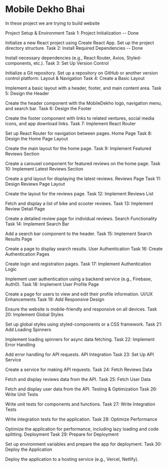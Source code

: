 # Mobile Dekho Bhai

In these project we are trying to build website 

Project Setup & Environment
Task 1: Project Initialization                        -- Done

Initialize a new React project using Create React App.
Set up the project directory structure.
Task 2: Install Required Dependencies                 -- Done

Install necessary dependencies (e.g., React Router, Axios, Styled-components, etc.).
Task 3: Set Up Version Control

Initialize a Git repository.
Set up a repository on GitHub or another version control platform.
Layout & Navigation
Task 4: Create a Basic Layout

Implement a basic layout with a header, footer, and main content area.
Task 5: Design the Header

Create the header component with the MobileDekho logo, navigation menu, and search bar.
Task 6: Design the Footer

Create the footer component with links to related ventures, social media icons, and app download links.
Task 7: Implement React Router

Set up React Router for navigation between pages.
Home Page
Task 8: Design the Home Page Layout

Create the main layout for the home page.
Task 9: Implement Featured Reviews Section

Create a carousel component for featured reviews on the home page.
Task 10: Implement Latest Reviews Section

Create a grid layout for displaying the latest reviews.
Reviews Page
Task 11: Design Reviews Page Layout

Create the layout for the reviews page.
Task 12: Implement Reviews List

Fetch and display a list of bike and scooter reviews.
Task 13: Implement Review Detail Page

Create a detailed review page for individual reviews.
Search Functionality
Task 14: Implement Search Bar

Add a search bar component to the header.
Task 15: Implement Search Results Page

Create a page to display search results.
User Authentication
Task 16: Create Authentication Pages

Create login and registration pages.
Task 17: Implement Authentication Logic

Implement user authentication using a backend service (e.g., Firebase, Auth0).
Task 18: Implement User Profile Page

Create a page for users to view and edit their profile information.
UI/UX Enhancements
Task 19: Add Responsive Design

Ensure the website is mobile-friendly and responsive on all devices.
Task 20: Implement Global Styles

Set up global styles using styled-components or a CSS framework.
Task 21: Add Loading Spinners

Implement loading spinners for async data fetching.
Task 22: Implement Error Handling

Add error handling for API requests.
API Integration
Task 23: Set Up API Service

Create a service for making API requests.
Task 24: Fetch Reviews Data

Fetch and display reviews data from the API.
Task 25: Fetch User Data

Fetch and display user data from the API.
Testing & Optimization
Task 26: Write Unit Tests

Write unit tests for components and functions.
Task 27: Write Integration Tests

Write integration tests for the application.
Task 28: Optimize Performance

Optimize the application for performance, including lazy loading and code splitting.
Deployment
Task 29: Prepare for Deployment

Set up environment variables and prepare the app for deployment.
Task 30: Deploy the Application

Deploy the application to a hosting service (e.g., Vercel, Netlify).

